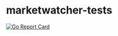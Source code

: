 # marketwatcher-tests

[![Go Report Card](https://goreportcard.com/badge/github.com/ThoughtWorksTurkey/marketwatcher-tests)](https://goreportcard.com/report/github.com/ThoughtWorksTurkey/marketwatcher-tests)
